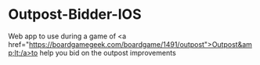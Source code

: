 # Outpost-Bidder-IOS
Web app to use during a game of &lt;a href="https://boardgamegeek.com/boardgame/1491/outpost">Outpost&amp;lt;/a>to help you bid on the outpost improvements
